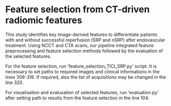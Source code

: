# Feature selection from CT-driven radiomic features

This study identifies key image-derived features to differentiate patients with and without successful reperfusion (SRP and nSRP) after endovascular treatment. Using NCCT and CTA scans, our pipeline integrated feature preprocessing and feature selection methods followed by the evaluation of the selected features.

For the feature selection, run 'feature_selection_TICI_SRP.py' script. It is necessary to set paths to required images and clinical informations in the lines 308-316. If required, also the list of acquisitions may be changed in the line 320. 

For visualisation and evalusation of selected features, run 'evaluation.py' after setting path to results from the feature selection in the line 104.  
